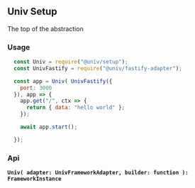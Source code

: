 ## Univ Setup

The top of the abstraction

### Usage

```javascript
  const Univ = require("@univ/setup");
  const UnivFastify = require("@univ/fastify-adapter");

  const app = Univ( UnivFastify({
    port: 3000
  }), app => {
    app.get("/", ctx => {
      return { data: "hello world" };
    });

    await app.start();

  });

```

### Api

**`Univ( adapter: UnivFrameworkAdapter, builder: function ): FrameworkInstance`**
